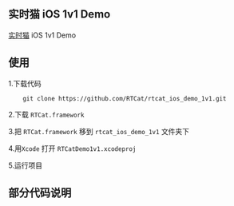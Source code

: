 ## 实时猫 iOS 1v1 Demo

[实时猫](https://shishimao.com) iOS 1v1 Demo

## 使用

1.下载代码
```
	git clone https://github.com/RTCat/rtcat_ios_demo_1v1.git
```

2.下载 `RTCat.framework`

3.把 `RTCat.framework` 移到 `rtcat_ios_demo_1v1` 文件夹下

4.用`Xcode` 打开 `RTCatDemo1v1.xcodeproj`

5.运行项目


## 部分代码说明



